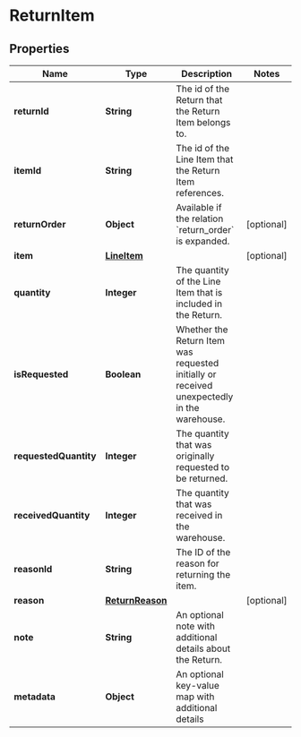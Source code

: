 # ReturnItem

## Properties
Name | Type | Description | Notes
------------ | ------------- | ------------- | -------------
**returnId** | **String** | The id of the Return that the Return Item belongs to. | 
**itemId** | **String** | The id of the Line Item that the Return Item references. | 
**returnOrder** | **Object** | Available if the relation &#x60;return_order&#x60; is expanded. |  [optional]
**item** | [**LineItem**](LineItem.md) |  |  [optional]
**quantity** | **Integer** | The quantity of the Line Item that is included in the Return. | 
**isRequested** | **Boolean** | Whether the Return Item was requested initially or received unexpectedly in the warehouse. | 
**requestedQuantity** | **Integer** | The quantity that was originally requested to be returned. | 
**receivedQuantity** | **Integer** | The quantity that was received in the warehouse. | 
**reasonId** | **String** | The ID of the reason for returning the item. | 
**reason** | [**ReturnReason**](ReturnReason.md) |  |  [optional]
**note** | **String** | An optional note with additional details about the Return. | 
**metadata** | **Object** | An optional key-value map with additional details | 
